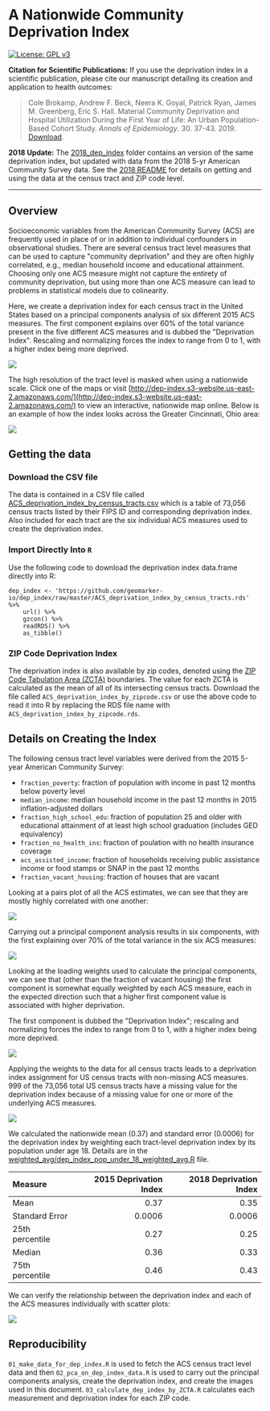 # A Nationwide Community Deprivation Index

 [![License: GPL v3](https://img.shields.io/badge/License-GPL%20v3-blue.svg)](http://www.gnu.org/licenses/gpl-3.0)

**Citation for Scientific Publications:**  If you use the deprivation index in a scientific publication, please cite our manuscript detailing its creation and application to health outcomes:

> Cole Brokamp, Andrew F. Beck, Neera K. Goyal, Patrick Ryan, James M. Greenberg, Eric S. Hall. Material Community Deprivation and Hospital Utilization During the First Year of Life: An Urban Population-Based Cohort Study. *Annals of Epidemiology*. 30. 37-43. 2019. [Download](https://colebrokamp-website.s3.amazonaws.com/publications/Brokamp_AoE_2019.pdf).

**2018 Update:**  The [2018_dep_index](/2018_dep_index) folder contains an version of the same deprivation index, but updated with data from the 2018 5-yr American Community Survey data.  See the [2018 README](/2018_dep_index/README.md) for details on getting and using the data at the census tract and ZIP code level.

--------------------------------------------

## Overview

Socioeconomic variables from the American Community Survey (ACS) are frequently used in place of or in addition to individual confounders in observational studies. There are several census tract level measures that can be used to capture "community deprivation" and they are often highly correlated, e.g., median household income and educational attainment. Choosing only one ACS measure might not capture the entirety of community deprivation, but using more than one ACS measure can lead to problems in statistical models due to colinearity. 

Here, we create a deprivation index for each census tract in the United States based on a principal components analysis of six different 2015 ACS measures. The first component explains over 60% of the total variance present in the five different ACS measures and is dubbed the "Deprivation Index". Rescaling and normalizing forces the index to range from 0 to 1, with a higher index being more deprived.

[![](figs/dep_index_nationwide_map.jpeg)](http://dep-index.s3-website.us-east-2.amazonaws.com/)

The high resolution of the tract level is masked when using a nationwide scale. Click one of the maps or visit [http://dep-index.s3-website.us-east-2.amazonaws.com/](http://dep-index.s3-website.us-east-2.amazonaws.com/) to view an interactive, nationwide map online. Below is an example of how the index looks across the Greater Cincinnati, Ohio area:

[![](figs/deprivation_index_map_cincinnati.jpeg)](http://dep-index.s3-website.us-east-2.amazonaws.com/)

## Getting the data

### Download the CSV file

The data is contained in a CSV file called [ACS_deprivation_index_by_census_tracts.csv](https://github.com/geomarker-io/dep_index/raw/master/ACS_deprivation_index_by_census_tracts.csv) which is a table of 73,056 census tracts listed by their FIPS ID and corresponding deprivation index.  Also included for each tract are the six individual ACS measures used to create the deprivation index.

### Import Directly Into `R`

Use the following code to download the deprivation index data.frame directly into R:

```
dep_index <- 'https://github.com/geomarker-io/dep_index/raw/master/ACS_deprivation_index_by_census_tracts.rds' %>% 
    url() %>% 
    gzcon() %>% 
    readRDS() %>% 
    as_tibble()
```

### ZIP Code Deprivation Index

The deprivation index is also available by zip codes, denoted using the [ZIP Code Tabulation Area (ZCTA)](https://en.wikipedia.org/wiki/ZIP_Code_Tabulation_Area) boundaries. The value for each ZCTA is calculated as the mean of all of its intersecting census tracts. Download the file called `ACS_deprivation_index_by_zipcode.csv` or use the above code to read it into R by replacing the RDS file name with `ACS_deprivation_index_by_zipcode.rds`.

## Details on Creating the Index

The following census tract level variables were derived from the 2015 5-year American Community Survey:

- `fraction_poverty`: fraction of population with income in past 12 months below poverty level
- `median_income`: median household income in the past 12 months in 2015 inflation-adjusted dollars
- `fraction_high_school_edu`: fraction of population 25 and older with educational attainment of at least high school graduation (includes GED equivalency)
- `fraction_no_health_ins`: fraction of poulation with no health insurance coverage
- `acs_assisted_income`: fraction of households receiving public assistance income or food stamps or SNAP in the past 12 months
- `fraction_vacant_housing`: fraction of houses that are vacant

Looking at a pairs plot of all the ACS estimates, we can see that they are mostly highly correlated with one another:

![](figs/acs_data_pairs_plot.jpg)

Carrying out a principal component analysis results in six components, with the first explaining over 70% of the total variance in the six ACS measures:

![](figs/variance_of_acs_explained_by_dep_index.jpg)

Looking at the loading weights used to calculate the principal components, we can see that (other than the fraction of vacant housing) the first component is somewhat equally weighted by each ACS measure, each in the expected direction such that a higher first component value is associated with higher deprivation.

The first component is dubbed the "Deprivation Index"; rescaling and normalizing forces the index to range from 0 to 1, with a higher index being more deprived.

![](figs/acs_measure_weights_on_dep_index.jpg)

Applying the weights to the data for all census tracts leads to a deprivation index assignment for US census tracts with non-missing ACS measures.  999 of the 73,056 total US census tracts have a missing value for the deprivation index because of a missing value for one or more of the underlying ACS measures.

![](figs/dep_index_density.jpg)

We calculated the nationwide mean (0.37) and standard error (0.0006) for the deprivation index by weighting each tract-level deprivation index by its population under age 18. Details are in the [weighted_avg/dep_index_pop_under_18_weighted_avg.R](weighted_avg/dep_index_pop_under_18_weighted_avg.R) file.

| Measure         | 2015 Deprivation Index     | 2018 Deprivation Index   |
| :--------       | -----: | -----------: |
| Mean            | 0.37   |  0.35   |
| Standard Error  | 0.0006 |  0.0006 |
| 25th percentile | 0.27   |  0.25   |
| Median          | 0.36   |  0.33   |
| 75th percentile | 0.46   |  0.43   |


We can verify the relationship between the deprivation index and each of the ACS measures individually with scatter plots:

![](figs/dep_index_and_acs_measures_xyplots.jpg)

## Reproducibility

`01_make_data_for_dep_index.R` is used to fetch the ACS census tract level data and then `02_pca_on_dep_index_data.R` is used to carry out the principal components analysis, create the deprivation index, and create the images used in this document. `03_calculate_dep_index_by_ZCTA.R` calculates each measurement and deprivation index for each ZIP code.
